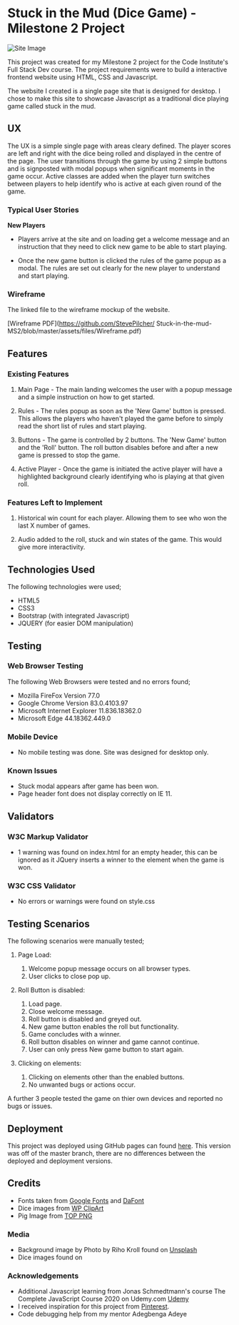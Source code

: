 # Stuck in the Mud (Dice Game) -  Milestone 2 Project

![Site Image](https://github.com/StevePilcher/Stuck-in-the-mud-MS2/blob/master/assets/images/site-image.PNG)

This project was created for my Milestone 2 project for the Code Institute's Full Stack Dev course. The project requirements were to build a interactive frontend website using HTML, CSS and Javascript. 

The website I created is a single page site that is designed for desktop. I chose to make this site to showcase Javascript as a traditional dice playing game called stuck in the mud. 

## UX
 
The UX is a simple single page with areas cleary defined. The player scores are left and right with the dice being rolled and displayed in the centre of the page. The user transitions through the game by using 2 simple buttons and is signposted with modal popups when significant moments in the game occur. Active classes are added when the player turn switches between players to help identify who is active at each given round of the game.


### Typical User Stories

**New Players**

- Players arrive at the site and on loading get a welcome message and an instruction that they need to click new game to be able to start playing.

- Once the new game button is clicked the rules of the game popup as a modal. The rules are set out clearly for the new player to understand and start playing.


### Wireframe

The linked file to the wireframe mockup of the website.

[Wireframe PDF](https://github.com/StevePilcher/
Stuck-in-the-mud-MS2/blob/master/assets/files/Wireframe.pdf)


## Features

### Existing Features
1. Main Page - The main landing welcomes the user with a popup message and a simple instruction on how to get started.  

2. Rules - The rules popup as soon as the 'New Game' button is pressed. This allows the players who haven't played the game before to simply read the short list of rules and start playing. 

3. Buttons - The game is controlled by 2 buttons. The 'New Game' button and the 'Roll' button. The roll button disables before and after a new game is pressed to stop the game. 

4. Active Player - Once the game is initiated the active player will have a highlighted background clearly identifying who is playing at that given roll. 

### Features Left to Implement

1. Historical win count for each player. Allowing them to see who won the last X number of games. 

2. Audio added to the roll, stuck and win states of the game. This would give more interactivity. 


## Technologies Used

The following technologies were used;

- HTML5 
- CSS3
- Bootstrap (with integrated Javascript)
- JQUERY (for easier DOM manipulation)

## Testing

### Web Browser Testing

The following Web Browsers were tested and no errors found;

- Mozilla FireFox Version 77.0
- Google Chrome Version 83.0.4103.97 
- Microsoft Internet Explorer 11.836.18362.0 
- Microsoft Edge 44.18362.449.0

### Mobile Device 

- No mobile testing was done. Site was designed for desktop only.

### Known Issues

- Stuck modal appears after game has been won.
- Page header font does not display correctly on IE 11.

## Validators 

### W3C Markup Validator 

- 1 warning was found on index.html for an empty header, this can be ignored as it JQuery inserts a winner to the element when the game is won.  


### W3C CSS Validator 

- No errors or warnings were found on style.css
 
## Testing Scenarios

The following scenarios were manually tested;

1. Page Load:
    1. Welcome popup message occurs on all browser types.
    2. User clicks to close pop up.
    
2. Roll Button is disabled:
    1. Load page. 
    2. Close welcome message.
    3. Roll button is disabled and greyed out. 
    4. New game button enables the roll but functionality. 
    5. Game concludes with a winner.
    6. Roll button disables on winner and game cannot continue.
    7. User can only press New game button to start again.

3. Clicking on elements:
    1. Clicking on elements other than the enabled buttons.
    2. No unwanted bugs or actions occur.


A further 3 people tested the game on thier own devices and reported no bugs or issues.

## Deployment

This project was deployed using GitHub pages can found [here](https://stevepilcher.github.io/Stuck-in-the-mud-MS2/). This version was off of the master branch, there are no differences between the deployed and deployment versions. 

## Credits
- Fonts taken from [Google Fonts](https://fonts.google.com) and [DaFont](https://www.dafont.com/run-to-the-hills.font)
- Dice images from [WP ClipArt](https://www.wpclipart.com)
- Pig Image from [TOP PNG](https://toppng.com)

### Media
- Background image by Photo by Riho Kroll found on [Unsplash](https://unsplash.com) 
- Dice images found on  

### Acknowledgements
- Additional Javascript learning from Jonas Schmedtmann's course The Complete JavaScript Course 2020 on Udemy.com [Udemy](https://www.udemy.com/course/the-complete-javascript-course/)
- I received inspiration for this project from [Pinterest](https://www.pinterest.co.uk/pilchy1983/developer-ideas/). 
- Code debugging help from my mentor Adegbenga Adeye
